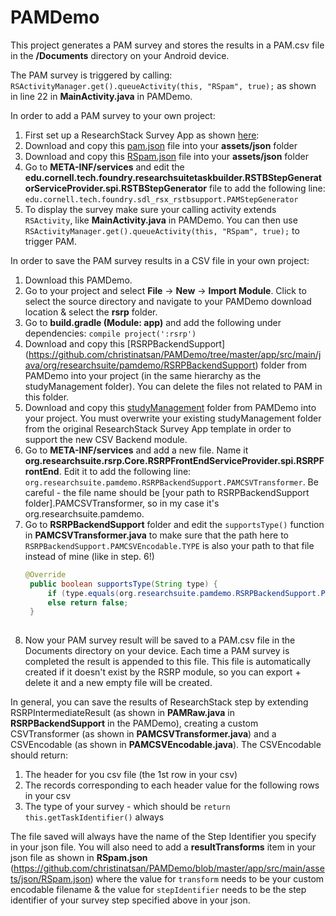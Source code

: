 # PAMDemo

This project generates a PAM survey and stores the results in a PAM.csv file in the **/Documents** directory on your Android device.

The PAM survey is triggered by calling: `RSActivityManager.get().queueActivity(this, "RSpam", true);` as shown in line 22 in **MainActivity.java** in PAMDemo.

In order to add a PAM survey to your own project:

1. First set up a ResearchStack Survey App as shown [here](https://github.com/fnokeke/NewBeehiveSurvey/blob/master/README.md): 
2. Download and copy this [pam.json](https://github.com/christinatsan/PAMDemo/blob/master/app/src/main/assets/json/pam.json) file into your **assets/json** folder
3. Download and copy this [RSpam.json](https://github.com/christinatsan/PAMDemo/blob/master/app/src/main/assets/json/RSpam.json) file into your **assets/json** folder
4. Go to **META-INF/services** and edit the **edu.cornell.tech.foundry.researchsuitetaskbuilder.RSTBStepGeneratorServiceProvider.spi.RSTBStepGenerator** file to add the following line: `edu.cornell.tech.foundry.sdl_rsx_rstbsupport.PAMStepGenerator`
5. To display the survey make sure your calling activity extends `RSActivity`, like **MainActivity.java** in PAMDemo. You can then use `RSActivityManager.get().queueActivity(this, "RSpam", true);` to trigger PAM. 

In order to save the PAM survey results in a CSV file in your own project:

1. Download this PAMDemo. 
2. Go to your project and select **File** -> **New** -> **Import Module**. Click to select the source directory and navigate to your PAMDemo download location & select the **rsrp** folder.
3. Go to **build.gradle (Module: app)** and add the following under dependencies: `compile project(':rsrp')`
4. Download and copy this [RSRPBackendSupport] (https://github.com/christinatsan/PAMDemo/tree/master/app/src/main/java/org/researchsuite/pamdemo/RSRPBackendSupport) folder from PAMDemo into your project (in the same hierarchy as the studyManagement folder). You can delete the files not related to PAM in this folder.
5. Download and copy this [studyManagement](https://github.com/christinatsan/PAMDemo/tree/master/app/src/main/java/org/researchsuite/pamdemo/studyManagement) folder from PAMDemo into your project. You must overwrite your existing studyManagement folder from the original ResearchStack Survey App template in order to support the new CSV Backend module.
6. Go to **META-INF/services** and add a new file. Name it **org.researchsuite.rsrp.Core.RSRPFrontEndServiceProvider.spi.RSRPFrontEnd**. Edit it to add the following line: `org.researchsuite.pamdemo.RSRPBackendSupport.PAMCSVTransformer`. Be careful - the file name should be [your path to RSRPBackendSupport folder].PAMCSVTransformer, so in my case it's org.researchsuite.pamdemo. 
7. Go to **RSRPBackendSupport** folder and edit the `supportsType()` function in **PAMCSVTransformer.java** to make sure that the path here to `RSRPBackendSupport.PAMCSVEncodable.TYPE` is also your path to that file instead of mine (like in step. 6!)           
   ````java
   @Override
    public boolean supportsType(String type) {
        if (type.equals(org.researchsuite.pamdemo.RSRPBackendSupport.PAMCSVEncodable.TYPE)) return true;
        else return false;
    }
    
8. Now your PAM survey result will be saved to a PAM.csv file in the Documents directory on your device. Each time a PAM survey is completed the result is appended to this file. This file is automatically created if it doesn't exist by the RSRP module, so you can export + delete it and a new empty file will be created.

In general, you can save the results of ResearchStack step by extending RSRPIntermediateResult (as shown in **PAMRaw.java** in **RSRPBackendSupport** in the PAMDemo), creating a custom CSVTransformer (as shown in **PAMCSVTransformer.java**) and a CSVEncodable (as shown in **PAMCSVEncodable.java**). 
The CSVEncodable should return:
1. The header for you csv file (the 1st row in your csv)
2. The records corresponding to each header value for the following rows in your csv
3. The type of your survey - which should be `return this.getTaskIdentifier()` always

The file saved will always have the name of the Step Identifier you specify in your json file.
You will also need to add a **resultTransforms** item in your json file as shown in **RSpam.json** (https://github.com/christinatsan/PAMDemo/blob/master/app/src/main/assets/json/RSpam.json) where the value for `transform` needs to be your custom encodable filename & the value for `stepIdentifier` needs to be the step identifier of your survey step specified above in your json.
